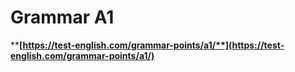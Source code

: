 # Grammar A1

****[**https://test-english.com/grammar-points/a1/**](https://test-english.com/grammar-points/a1/)****

